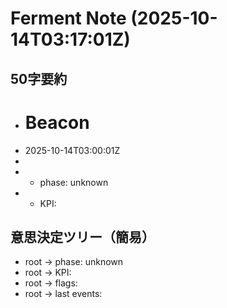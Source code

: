 # Ferment Note (2025-10-14T03:17:01Z)

## 50字要約
- # Beacon
- 2025-10-14T03:00:01Z
- 
- - phase: unknown
- - KPI:

## 意思決定ツリー（簡易）
- root -> phase: unknown
- root -> KPI:
- root -> flags:
- root -> last events:

